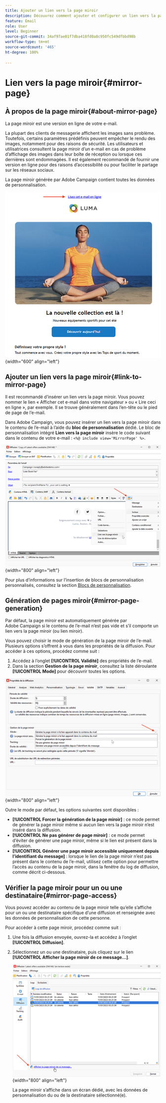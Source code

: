 ```yaml
---
title: Ajouter un lien vers la page miroir
description: Découvrez comment ajouter et configurer un lien vers la page miroir.
feature: Email
role: User
level: Beginner
source-git-commit: 34af97ae01f7dba418fd0a8c950fc549dfbbd98b
workflow-type: tm+mt
source-wordcount: '465'
ht-degree: 100%

---
```


# Lien vers la page miroir{#mirror-page}

## À propos de la page miroir{#about-mirror-page}

La page miroir est une version en ligne de votre e-mail.

La plupart des clients de messagerie affichent les images sans problème. Toutefois, certains paramètres prédéfinis peuvent empêcher le rendu des images, notamment pour des raisons de sécurité. Les utilisateurs et utilisatrices consultent la page miroir d’un e-mail en cas de problème d’affichage des images dans leur boîte de réception ou lorsque ces dernières sont endommagées. Il est également recommandé de fournir une version en ligne pour des raisons d’accessibilité ou pour faciliter le partage sur les réseaux sociaux.

La page miroir générée par Adobe Campaign contient toutes les données de personnalisation.

![exemple de lien miroir](assets/mirror-page-link.png){width="600" align="left"}

## Ajouter un lien vers la page miroir{#link-to-mirror-page}

Il est recommandé d’insérer un lien vers la page miroir. Vous pouvez nommer le lien « Afficher cet e-mail dans votre navigateur » ou « Lire ceci en ligne », par exemple. Il se trouve généralement dans l’en-tête ou le pied de page de l’e-mail.

Dans Adobe Campaign, vous pouvez insérer un lien vers la page miroir dans le contenu de l’e-mail à l’aide du **bloc de personnalisation** dédié. Le bloc de personnalisation intégré **Lien vers la page miroir** insère le code suivant dans le contenu de votre e-mail : `<%@ include view='MirrorPage' %>`.

![](assets/mirror-page-insert.png){width="800" align="left"}


Pour plus d’informations sur l’insertion de blocs de personnalisation personnalisés, consultez la section [Blocs de personnalisation](personalization-blocks.md).

## Génération de pages miroir{#mirror-page-generation}

Par défaut, la page miroir est automatiquement générée par Adobe Campaign si le contenu de l’e-mail n’est pas vide et s’il comporte un lien vers la page miroir (ou lien miroir).

Vous pouvez choisir le mode de génération de la page miroir de l’e-mail. Plusieurs options s’offrent à vous dans les propriétés de la diffusion. Pour accéder à ces options, procédez comme suit :

1. Accédez à l’onglet **[!UICONTROL Validité]** des propriétés de l’e-mail.
1. Dans la section **Gestion de la page miroir**, consultez la liste déroulante **[!UICONTROL Mode]** pour découvrir toutes les options.

![](assets/mirror-page-generation.png){width="800" align="left"}

Outre le mode par défaut, les options suivantes sont disponibles :

* **[!UICONTROL Forcer la génération de la page miroir]** : ce mode permet de générer la page miroir même si aucun lien vers la page miroir n’est inséré dans la diffusion.
* **[!UICONTROL Ne pas générer de page miroir]** : ce mode permet d’éviter de générer une page miroir, même si le lien est présent dans la diffusion.
* **[!UICONTROL Générer une page miroir accessible uniquement depuis l’identifiant du message]** : lorsque le lien de la page miroir n’est pas présent dans le contenu de l’e-mail, utilisez cette option pour permettre l’accès au contenu de la page miroir, dans la fenêtre du log de diffusion, comme décrit ci-dessous.

## Vérifier la page miroir pour un ou une destinataire{#mirror-page-access}

Vous pouvez accéder au contenu de la page miroir telle qu’elle s’affiche pour un ou une destinataire spécifique d’une diffusion et renseignée avec les données de personnalisation de cette personne.

Pour accéder à cette page miroir, procédez comme suit :

1. Une fois la diffusion envoyée, ouvrez-la et accédez à l’onglet **[!UICONTROL Diffusion]**.

1. Sélectionnez un ou une destinataire, puis cliquez sur le lien **[!UICONTROL Afficher la page miroir de ce message...]**.

   ![](assets/mirror-page-display.png){width="800" align="left"}

   La page miroir s’affiche dans un écran dédié, avec les données de personnalisation du ou de la destinataire sélectionné(e).

